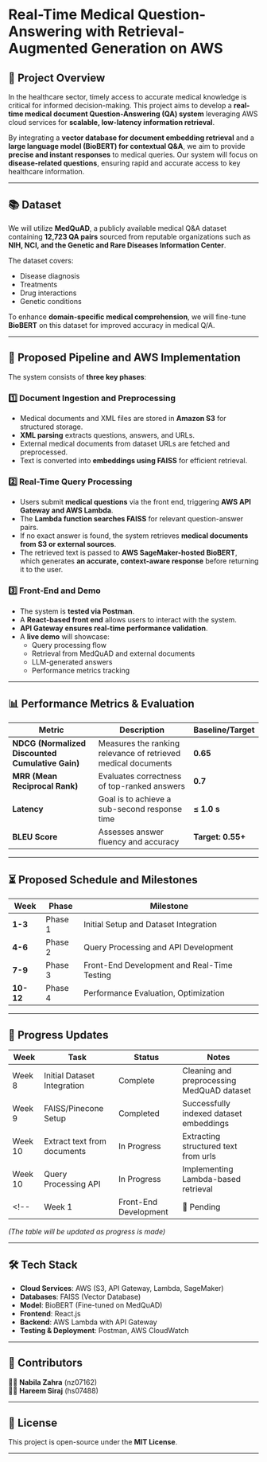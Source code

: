 # Real-Time Medical Question-Answering with Retrieval-Augmented Generation on AWS

## 🔬 Project Overview

In the healthcare sector, timely access to accurate medical knowledge is critical for informed decision-making. This project aims to develop a **real-time medical document Question-Answering (QA) system** leveraging AWS cloud services for **scalable, low-latency information retrieval**. 

By integrating a **vector database for document embedding retrieval** and a **large language model (BioBERT) for contextual Q&A**, we aim to provide **precise and instant responses** to medical queries. Our system will focus on **disease-related questions**, ensuring rapid and accurate access to key healthcare information.

---

## 📚 Dataset

We will utilize **MedQuAD**, a publicly available medical Q&A dataset containing **12,723 QA pairs** sourced from reputable organizations such as **NIH, NCI, and the Genetic and Rare Diseases Information Center**. 

The dataset covers:
- Disease diagnosis
- Treatments
- Drug interactions
- Genetic conditions

To enhance **domain-specific medical comprehension**, we will fine-tune **BioBERT** on this dataset for improved accuracy in medical Q/A.

---

## 🚀 Proposed Pipeline and AWS Implementation

The system consists of **three key phases**:

### 1️⃣ **Document Ingestion and Preprocessing**
- Medical documents and XML files are stored in **Amazon S3** for structured storage.
- **XML parsing** extracts questions, answers, and URLs.
- External medical documents from dataset URLs are fetched and preprocessed.
- Text is converted into **embeddings using FAISS** for efficient retrieval.

### 2️⃣ **Real-Time Query Processing**
- Users submit **medical questions** via the front end, triggering **AWS API Gateway and AWS Lambda**.
- The **Lambda function searches FAISS** for relevant question-answer pairs.
- If no exact answer is found, the system retrieves **medical documents from S3 or external sources**.
- The retrieved text is passed to **AWS SageMaker-hosted BioBERT**, which generates **an accurate, context-aware response** before returning it to the user.

### 3️⃣ **Front-End and Demo**
- The system is **tested via Postman**.
- A **React-based front end** allows users to interact with the system.
- **API Gateway ensures real-time performance validation**.
- A **live demo** will showcase:
  - Query processing flow
  - Retrieval from MedQuAD and external documents
  - LLM-generated answers
  - Performance metrics tracking

---

## 📊 Performance Metrics & Evaluation

| Metric  | Description | Baseline/Target |
|---------|------------|----------------|
| **NDCG (Normalized Discounted Cumulative Gain)** | Measures the ranking relevance of retrieved medical documents | **0.65** |
| **MRR (Mean Reciprocal Rank)** | Evaluates correctness of top-ranked answers | **0.7** |
| **Latency** | Goal is to achieve a sub-second response time | **≤ 1.0 s** |
| **BLEU Score** | Assesses answer fluency and accuracy | **Target: 0.55+** |

---

## ⏳ Proposed Schedule and Milestones

| Week | Phase | Milestone |
|------|-------|-----------|
| **1-3**  | Phase 1 | Initial Setup and Dataset Integration |
| **4-6**  | Phase 2 | Query Processing and API Development |
| **7-9**  | Phase 3 | Front-End Development and Real-Time Testing |
| **10-12** | Phase 4 | Performance Evaluation, Optimization |

---

## 📅 Progress Updates

| Week | Task | Status | Notes |
|------|------|--------|-------|
| Week 8  | Initial Dataset Integration | Complete | Cleaning and preprocessing MedQuAD dataset |
| Week 9  | FAISS/Pinecone Setup | Completed | Successfully indexed dataset embeddings |
| Week 10 | Extract text from documents | In Progress | Extracting structured text from urls |
| Week 10 | Query Processing API | In Progress | Implementing Lambda-based retrieval |
<!-- | Week 1 | Front-End Development | 🚧 Pending | React UI implementation in pipeline | -->

*(The table will be updated as progress is made)*

---

## 🛠 Tech Stack

- **Cloud Services**: AWS (S3, API Gateway, Lambda, SageMaker)
- **Databases**: FAISS (Vector Database)
- **Model**: BioBERT (Fine-tuned on MedQuAD)
- **Frontend**: React.js
- **Backend**: AWS Lambda with API Gateway
- **Testing & Deployment**: Postman, AWS CloudWatch

---

## 📢 Contributors

👩‍💻 **Nabila Zahra** (nz07162)  
👩‍💻 **Hareem Siraj** (hs07488)

---

## 📜 License

This project is open-source under the **MIT License**. 

---

